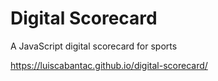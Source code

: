 # Digital Scorecard

A JavaScript digital scorecard for sports

https://luiscabantac.github.io/digital-scorecard/
